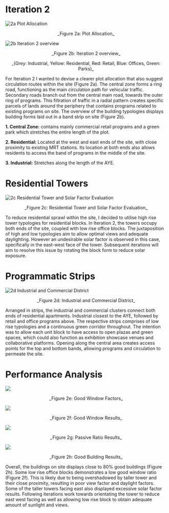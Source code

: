 # Iteration 2

![2a Plot Allocation](imgs/2a.JPG) 

<p align="center"> _Figure 2a: Plot Allocation_
 
 
 ![2b Iteration 2 overview](imgs/2b.JPG) 

<p align="center"> _Figure 2b: Iteration 2 overview_
<p align="center"> _(Grey: Industrial, Yellow: Residential, Red: Retail, Blue: Offices, Green: Parks)_
  
For Iteration 2 I wanted to devise a clearer plot allocation that also suggest circulation routes within the site (Figure 2a). The central zone forms a ring road, functioning as the main circulation path for vehicular traffic. Secondary roads branch out from the central main road, towards the outer ring of programs. This filtration of traffic in a radial pattern creates specific parcels of lands around the periphery that contains programs related to existing programs on site.
The overview of the building typologies displays building forms laid out in a band strip on site (Figure 2b).

__1. Central Zone:__ contains mainly commercial retail programs and a green park which stretches the entire length of the plot.

__2. Residential:__ Located at the west and east ends of the site, with close proximity to existing MRT stations. Its location at both ends also allows residents to access the band of programs in the middle of the site.

__3. Industrial:__ Stretches along the length of the AYE.


# Residential Towers
![2c Residential Tower and Solar Factor Evaluation](imgs/2c.jpg) 

<p align="center"> _Figure 2c: Residential Tower and Solar Factor Evaluation_

To reduce residential sprawl within the site, I decided to utilise high rise tower typologies for residential blocks. In Iteration 2, the towers occupy both ends of the site, coupled with low rise office blocks. The juxtaposition of high and low typologies aim to allow optimal views and adequate daylighting. However an undesirable solar factor is observed in this case, specifically in the east-west face of the tower. Subsequent iterations will aim to resolve this issue by rotating the block form to reduce solar exposure.

# Programmatic Strips
![2d  Industrial and Commercial District](imgs/2d.JPG) 

<p align="center"> _Figure 2d:  Industrial and Commercial District_
 
Arranged in strips, the industrial and commercial clusters connect both ends of residential apartments. Industrial closest to the AYE, followed by retail and office programs above. The respective strips comprises of low rise typologies and a continuous green corridor throughout. The intention was to allow each unit block to have access to open plazas and green spaces, which could also function as exhibition showcase venues and collaborative platforms. Opening along the central area creates access points for the top and bottom bands, allowing programs and circulation to permeate the site.

# Performance Analysis

![](imgs/2e.jpg) 

<p align="center"> _Figure 2e: Good Window Factors_
 
 
 ![](imgs/2f.JPG) 

<p align="center"> _Figure 2f: Good Window Results_
 
 
 ![](imgs/2g.JPG) 

<p align="center"> _Figure 2g: Passive Ratio Results_
 
 ![](imgs/2h.JPG) 

<p align="center"> _Figure 2h: Good Building Results_

Overall, the buildings on site displays close to 80% good buildings (Figure 2h). Some low rise office blocks demonstrates a low good window ratio (Figure 2f). This is likely due to being overshadowed by taller tower and their close proximity, resulting in poor view factor and daylight factors. Some of the taller towers facing east also displayed excessive solar factor results. Following iterations work towards orientating the tower to reduce east west facing as well as allowing low rise block to obtain adequate amount of sunlight and views.

